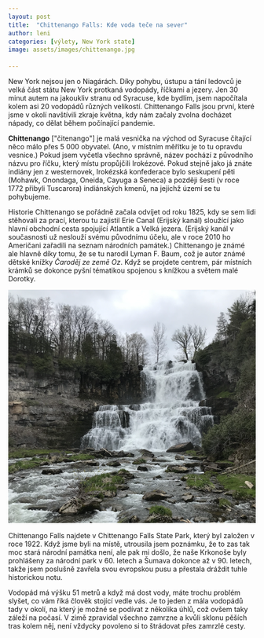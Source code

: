 ```yaml
---
layout: post
title:  "Chittenango Falls: Kde voda teče na sever"
author: leni
categories: [výlety, New York state]
image: assets/images/chittenango.jpg

---
```


New York nejsou jen o Niagárách. Díky pohybu, ústupu a tání ledovců je velká část státu New York protkaná vodopády, říčkami a jezery. Jen 30 minut autem na jakoukliv stranu od Syracuse, kde bydlím, jsem napočítala kolem asi 20 vodopádů různých velikostí. Chittenango Falls jsou první, které jsme v okolí navštívili zkraje května, kdy nám začaly zvolna docházet nápady, co dělat během počínající pandemie.

**Chittenango** ["čitenango"] je malá vesnička na východ od Syracuse čítající něco málo přes 5 000 obyvatel. (Ano, v místním měřítku je to tu opravdu vesnice.) Pokud jsem vyčetla všechno správně, název pochází z původního názvu pro říčku, který místu propůjčili Irokézové. Pokud stejně jako já znáte indiány jen z westernovek, Irokézská konfederace bylo seskupení pěti (Mohawk, Onondaga, Oneida, Cayuga a Seneca) a později šesti (v roce 1772 přibyli Tuscarora) indiánských kmenů, na jejichž území se tu pohybujeme.

Historie Chittenango se pořádně začala odvíjet od roku 1825, kdy se sem lidi stěhovali za prací, kterou tu zajistil Erie Canal (Erijský kanál) sloužící jako hlavní obchodní cesta spojující Atlantik a Velká jezera. (Erijský kanál v současnosti už neslouží svému původnímu účelu, ale v roce 2010 ho Američani zařadili na seznam národních památek.) Chittenango je známé ale hlavně díky tomu, že se tu narodil Lyman F. Baum, což je autor známé dětské knížky *Čaroděj ze země Oz*. Když se projdete centrem, pár místních krámků se dokonce pyšní tématikou spojenou s knížkou a světem malé Dorotky.

<img src="/assets/images/chittenango.png">

Chittenango Falls najdete v Chittenango Falls State Park, který byl založen v roce 1922. Když jsme byli na místě, utrousila jsem poznámku, že to zas tak moc stará národní památka není, ale pak mi došlo, že naše Krkonoše byly prohlášeny za národní park v 60. letech a Šumava dokonce až v 90. letech, takže jsem poslušně zavřela svou evropskou pusu a přestala dráždit tuhle historickou notu. 

Vodopád má výšku 51 metrů a když má dost vody, máte trochu problém slyšet, co vám říká člověk stojící vedle vás. Je to jeden z mála vodopádů tady v okolí, na který je možné se podívat z několika úhlů, což ovšem taky záleží na počasí. V zimě zpravidal všechno zamrzne a kvůli sklonu pěších tras kolem něj, není vždycky povoleno si to štrádovat přes zamrzlé cesty. 
